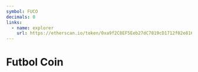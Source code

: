 ```yaml
---
symbol: FUCO
decimals: 0
links:
  - name: explorer
    url: https://etherscan.io/token/0xa9f2C8EF5Eeb27dC7819cD1712f02e816dB02056
---
```


# Futbol Coin
